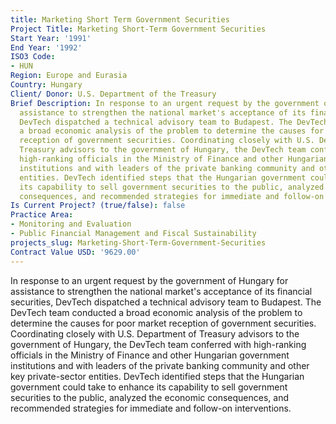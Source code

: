 ```yaml
---
title: Marketing Short Term Government Securities
Project Title: Marketing Short-Term Government Securities
Start Year: '1991'
End Year: '1992'
ISO3 Code:
- HUN
Region: Europe and Eurasia
Country: Hungary
Client/ Donor: U.S. Department of the Treasury
Brief Description: In response to an urgent request by the government of Hungary for
  assistance to strengthen the national market's acceptance of its financial securities,
  DevTech dispatched a technical advisory team to Budapest. The DevTech team conducted
  a broad economic analysis of the problem to determine the causes for poor market
  reception of government securities. Coordinating closely with U.S. Department of
  Treasury advisors to the government of Hungary, the DevTech team conferred with
  high-ranking officials in the Ministry of Finance and other Hungarian government
  institutions and with leaders of the private banking community and other key private-sector
  entities. DevTech identified steps that the Hungarian government could take to enhance
  its capability to sell government securities to the public, analyzed the economic
  consequences, and recommended strategies for immediate and follow-on interventions.
Is Current Project? (true/false): false
Practice Area:
- Monitoring and Evaluation
- Public Financial Management and Fiscal Sustainability
projects_slug: Marketing-Short-Term-Government-Securities
Contract Value USD: '9629.00'
---
```


In response to an urgent request by the government of Hungary for assistance to strengthen the national market's acceptance of its financial securities, DevTech dispatched a technical advisory team to Budapest. The DevTech team conducted a broad economic analysis of the problem to determine the causes for poor market reception of government securities. Coordinating closely with U.S. Department of Treasury advisors to the government of Hungary, the DevTech team conferred with high-ranking officials in the Ministry of Finance and other Hungarian government institutions and with leaders of the private banking community and other key private-sector entities. DevTech identified steps that the Hungarian government could take to enhance its capability to sell government securities to the public, analyzed the economic consequences, and recommended strategies for immediate and follow-on interventions.